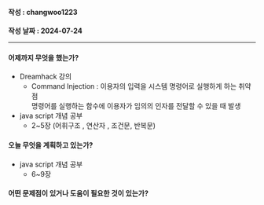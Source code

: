 #### 작성 : changwoo1223
**작성 날짜 : 2024-07-24**

---
#### 어제까지 무엇을 했는가?
- Dreamhack 강의
  - Command Injection : 이용자의 입력을 시스템 명령어로 실행하게 하는 취약점  
    명령어를 실행하는 함수에 이용자가 임의의 인자를 전달할 수 있을 때 발생
- java script 개념 공부
  - 2~5장 (어휘구조 , 연산자 , 조건문, 반복문)

#### 오늘 무엇을 계획하고 있는가?
- java script 개념 공부
  - 6~9장 
#### 어떤 문제점이 있거나 도움이 필요한 것이 있는가?

